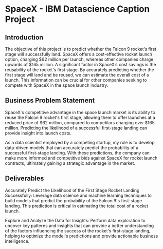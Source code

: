 # SpaceX - IBM Datascience Caption Project

## Introduction


The objective of this project is to predict whether the Falcon 9 rocket's first stage will successfully land. SpaceX offers a cost-effective rocket launch option, charging $62 million per launch, whereas other companies charge upwards of $165 million. A significant factor in SpaceX’s cost savings is the reusability of the rocket's first stage. By accurately predicting whether the first stage will land and be reused, we can estimate the overall cost of a launch. This information can be crucial for other companies seeking to compete with SpaceX in the space launch industry.

## Business Problem Statement

SpaceX's competitive advantage in the space launch market is its ability to reuse the Falcon 9 rocket's first stage, allowing them to offer launches at a reduced price of $62 million, compared to competitors charging over $165 million. Predicting the likelihood of a successful first-stage landing can provide insight into launch costs.

As a data scientist employed by a competing startup, my role is to develop data-driven models that can accurately predict the probability of a successful first-stage landing. With these predictions, the company can make more informed and competitive bids against SpaceX for rocket launch contracts, ultimately gaining a strategic advantage in the market.

## Deliverables
Accurately Predict the Likelihood of the First Stage Rocket Landing Successfully: Leverage data science and machine learning techniques to build models that predict the probability of the Falcon 9's first-stage landing. This prediction is critical in estimating the total cost of a rocket launch.

Explore and Analyze the Data for Insights: Perform data exploration to uncover key patterns and insights that can provide a better understanding of the factors influencing the success of the rocket's first-stage landing, helping to optimize the model's predictions and provide actionable business intelligence.
